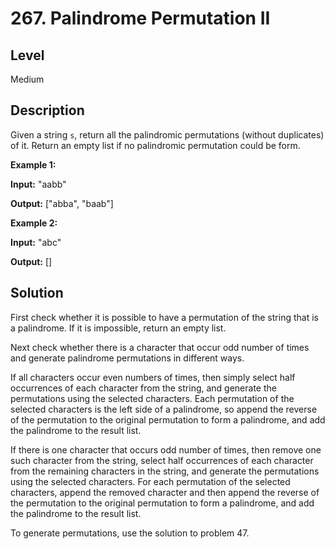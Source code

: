 # 267. Palindrome Permutation II
## Level
Medium

## Description
Given a string `s`, return all the palindromic permutations (without duplicates) of it. Return an empty list if no palindromic permutation could be form.

**Example 1:**

**Input:** "aabb"

**Output:** ["abba", "baab"]

**Example 2:**

**Input:** "abc"

**Output:** []

## Solution
First check whether it is possible to have a permutation of the string that is a palindrome. If it is impossible, return an empty list.

Next check whether there is a character that occur odd number of times and generate palindrome permutations in different ways.

If all characters occur even numbers of times, then simply select half occurrences of each character from the string, and generate the permutations using the selected characters. Each permutation of the selected characters is the left side of a palindrome, so append the reverse of the permutation to the original permutation to form a palindrome, and add the palindrome to the result list.

If there is one character that occurs odd number of times, then remove one such character from the string, select half occurrences of each character from the remaining characters in the string, and generate the permutations using the selected characters. For each permutation of the selected characters, append the removed character and then append the reverse of the permutation to the original permutation to form a palindrome, and add the palindrome to the result list.

To generate permutations, use the solution to problem 47.
